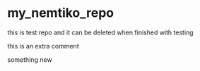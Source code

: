 # my_nemtiko_repo

this is test repo and it can be deleted when finished with testing

this is an extra comment


something new
